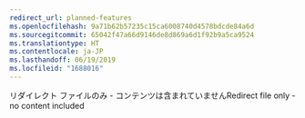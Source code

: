 ```yaml
---
redirect_url: planned-features
ms.openlocfilehash: 9a71b62b57235c15ca6008740d4578bdcde84a6d
ms.sourcegitcommit: 65042f47a66d9146de8d869a6d1f92b9a5ca9524
ms.translationtype: HT
ms.contentlocale: ja-JP
ms.lasthandoff: 06/19/2019
ms.locfileid: "1688016"
---
```

<span data-ttu-id="f2712-101">リダイレクト ファイルのみ - コンテンツは含まれていません</span><span class="sxs-lookup"><span data-stu-id="f2712-101">Redirect file only - no content included</span></span>